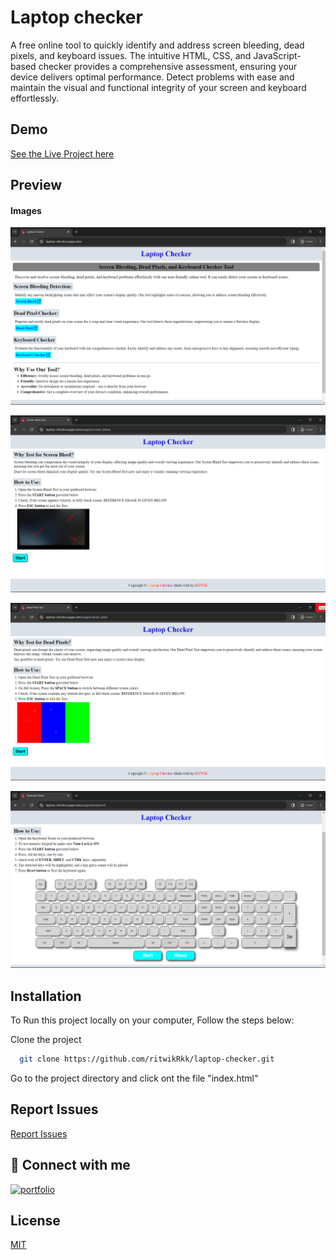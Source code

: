 
# Laptop checker

A free online tool to quickly identify and address screen bleeding, dead pixels, and keyboard issues. The intuitive HTML, CSS, and JavaScript-based checker provides a comprehensive assessment, ensuring your device delivers optimal performance. Detect problems with ease and maintain the visual and functional integrity of your screen and keyboard effortlessly.
## Demo

[See the Live Project here]( https://laptop-checker.pages.dev/)

## Preview
#### Images
![Laptop checker Screenshot](https://raw.githubusercontent.com/ritwikRkk/images-db/main/laptop-checker/home.png)

![Laptop checker Screenshot](https://raw.githubusercontent.com/ritwikRkk/images-db/main/laptop-checker/screen_bleed.png)

![Laptop checker Screenshot](https://raw.githubusercontent.com/ritwikRkk/images-db/main/laptop-checker/dead_pixel.png)

![Laptop checker Screenshot](https://raw.githubusercontent.com/ritwikRkk/images-db/main/laptop-checker/laptop_checker.png)

## Installation
To Run this project locally on your computer,
Follow the steps below:

Clone the project

```bash
  git clone https://github.com/ritwikRkk/laptop-checker.git
```
Go to the project directory and click ont the file "index.html"

## Report Issues
[Report Issues](https://github.com/ritwikRkk/laptop-checker/issues/new)
## 🔗 Connect with me
[![portfolio](https://img.shields.io/badge/my_portfolio-000?style=for-the-badge&logo=ko-fi&logoColor=white)](https://portfolio-ritwik.vercel.app/)



## License

[MIT](https://choosealicense.com/licenses/mit/)

